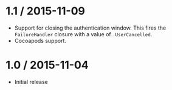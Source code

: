 1.1 / 2015-11-09
==================
  * Support for closing the authentication window. This fires the `FailureHandler` closure with a value of `.UserCancelled`.
  * Cocoapods support.

1.0 / 2015-11-04
==================
  * Initial release
